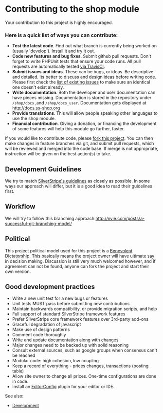 # Contributing to the shop module

Your contribution to this project is highly encouraged.

### Here is a quick list of ways you can contribute:

 * __Test the latest code__. Find out what branch is currently being worked on (usually 'develop'). Install it and try it out.
 * __Code new features and bug fixes__. Submit github pull requests. Don't forget to write PHPUnit tests that ensure your code runs. All pull requests are automatically tested [via TravisCI](https://travis-ci.org/burnbright/silverstripe-shop/pull_requests).
 * __Submit issues and ideas__. These can be bugs, or ideas. Be descriptive and detailed. Its better to discuss and design ideas before writing code. Please first check the [list of existing issues](https://github.com/burnbright/silverstripe-shop/issues) to make sure an identical one doesn't exist already.
 * __Write documentation__. Both the developer and user documentation can have pieces missing. Documentation is stored in the repository under `/shop/docs` ,and `/shop/docs_user`. Documentation gets displayed at http://docs.ss-shop.org
 * __Provide translations__. This will allow people speaking other languages to use the shop module.
 * __Financial contribution__. Giving a donation, or financing the development of some features will help this module go further, faster.

If you would like to contribute code, please [fork this project](https://github.com/burnbright/silverstripe-shop). You can then make changes in feature branches via git, and submit pull requests, which will be reviewed and merged into the code base. If merge is not appropriate, instruction will be given on the best action(s) to take.

## Development Guidelines

We try to match [SilverStripe's guidelines](http://doc.silverstripe.org/sapphire/en/misc/contributing) 
as closely as possible. In some ways our approach will differ, but it is a good idea to read their guidelines first.

## Workflow

We will try to follow this branching approach http://nvie.com/posts/a-successful-git-branching-model/

## Political

This project political model used for this project is a [Benevolent Dictatorship](http://producingoss.com/en/social-infrastructure.html#benevolent-dictator). This basically means the project owner will have ultimate say in decision making. Discussion is still very much welcomed however, and if agreement can not be found, anyone can fork the project and start their own version.

## Good development practices

* Write a new unit test for a new bugs or features
* Unit tests MUST pass before submitting new contributions
* Maintain backwards compatibility, or provide migration scripts, and help
* Full support of standard SilverStripe framework features
* Prefer SilverStripe core framework features over 3rd-party add-ons
* Graceful degradation of javascript
* Make use of design patterns
* Comment code thoroughly
* Write and update documentation along with changes
* Major changes need to be backed up with solid reasoning
* Consult external sources, such as google groups when consensus can't be reached
* Modular code: high cohesion, low coupling
* Keep a record of everything - prices changes, transactions (posting table)
* Allow site owner to change all prices. One-time configurations are done in code.
* Install an [EditorConfig](http://editorconfig.org/#download) plugin for your editor or IDE.

See also:

 * [Development](Development)
